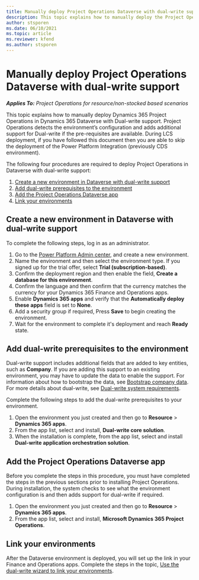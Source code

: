 ```yaml
---
title: Manually deploy Project Operations Dataverse with dual-write support 
description: This topic explains how to manually deploy the Project Operations Dataverse app with dual-write support.
author: stsporen
ms.date: 06/10/2021
ms.topic: article
ms.reviewer: kfend 
ms.author: stsporen
---
```

# Manually deploy Project Operations Dataverse with dual-write support

_**Applies To:** Project Operations for resource/non-stocked based scenarios_

This topic explains how to manually deploy Dynamics 365 Project Operations in Dynamics 365 Dataverse with Dual-write support. Project Operations detects the environment’s configuration and adds additional support for Dual-write if the pre-requisites are available.
During LCS deployment, if you have followed this document then you are able to skip the deployment of the Power Platform Integration (previously CDS environment).


The following four procedures are required to deploy Project Operations in Dataverse with dual-write support:

  1. [Create a new environment in Dataverse with dual-write support](#create)
  2. [Add dual-write prerequisites to the environment](#prerequisites)
  3. [Add the Project Operations Dataverse app](#dataverse)
  4. [Link your environments](#link)

## <a name="create">Create a new environment in Dataverse with dual-write support</a>
To complete the following steps, log in as an administrator.
1.	Go to the [Power Platform Admin center](https://admin.powerplatform.com), and create a new environment.
2.	Name the environment and then select the environment type. If you signed up for the trial offer, select **Trial (subscription-based)**.
4.	Confirm the deployment region and then enable the field, **Create a database for this environment**. 
6.	Confirm the language and then confirm that the currency matches the currency for your Dynamics 365 Finance and Operations apps.
8.	Enable **Dynamics 365 apps** and verify that the **Automatically deploy these apps** field is set to **None**.
9.	Add a security group if required, Press **Save** to begin creating the environment.
10.	Wait for the environment to complete it's deployment and reach **Ready** state.



## <a name="prerequisites">Add dual-write prerequisites to the environment</a>
Dual-write support includes additional fields that are added to key entities, such as **Company**. If you are adding this support to an existing environment, you may have to update the data to enable the support. For information about how to bootstrap the data, see [Bootstrap company data](/dynamics365/fin-ops-core/dev-itpro/data-entities/dual-write/bootstrap-company-data). For more details about dual-write, see [Dual-write system requirements](/dynamics365/fin-ops-core/dev-itpro/data-entities/dual-write/dual-write-system-req). 

Complete the following steps to add the dual-write prerequisites to your environment. 

1.	Open the environment you just created and then go to **Resource** > **Dynamics 365 apps**.
2.	From the app list, select and install, **Dual-write core solution**.
3.	When the installation is complete, from the app list, select and install **Dual-write application orchestration solution**.

## <a name="dataverse">Add the Project Operations Dataverse app</a>
Before you complete the steps in this procedure, you must have completed the steps in the previous sections prior to installing Project Operations. During installation, the system checks to see what the environment configuration is and then adds support for dual-write if required.

1. Open the environment you just created and then go to **Resource** > **Dynamics 365 apps**.
2. From the app list, select and install, **Microsoft Dynamics 365 Project Operations**.

## <a name="link">Link your environments</a>
After the Dataverse environment is deployed, you will set up the link in your Finance and Operations apps. Complete the steps in the topic, [Use the dual-write wizard to link your environments](/dynamics365/fin-ops-core/dev-itpro/data-entities/dual-write/link-your-environment).


